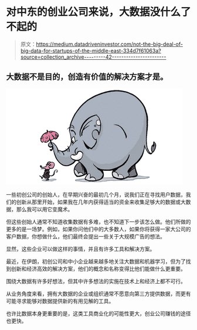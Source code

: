 # 对中东的创业公司来说，大数据没什么了不起的

> 原文：<https://medium.datadriveninvestor.com/not-the-big-deal-of-big-data-for-startups-of-the-middle-east-334d7f61063a?source=collection_archive---------42----------------------->

## 大数据不是目的，创造有价值的解决方案才是。

![](img/03a45c039fc077ae9e22bab8d5d47653.png)

一些初创公司的创始人，在早期兴奋的最初几个月，说我们正在寻找用户数据，我们的创新从那里开始，如果我在几年内获得适当的资金来收集足够大的数据或大数据，那么我可以用它变魔术。

但这些创始人通常不知道收集数据有多难，也不知道下一步该怎么做。他们所做的更多的是一场梦。例如，如果你问他们中的大多数人，如果你将获得一家大公司的客户数据，你想做什么，他们最终会提出一些关于大规模广告的想法。

显然，这些企业可以做这样的事情，并且有许多工具和解决方案。

最近，在伊朗，初创公司和中小企业越来越多地关注大数据和机器学习，但为了找到创新和经济高效的解决方案，他们的概念和名称变得比他们能做什么更重要。

围绕大数据有许多好想法，但其中许多想法的实施在技术上和经济上都不可行。

从业务角度来看，拥有大数据的企业或组织通常不愿意向第三方提供数据，而更有可能寻求能够对数据提供新的有用见解的工具。

也许比数据本身更重要的是，这类工具商业化的可能性更大，创业公司赚钱的途径也更快。